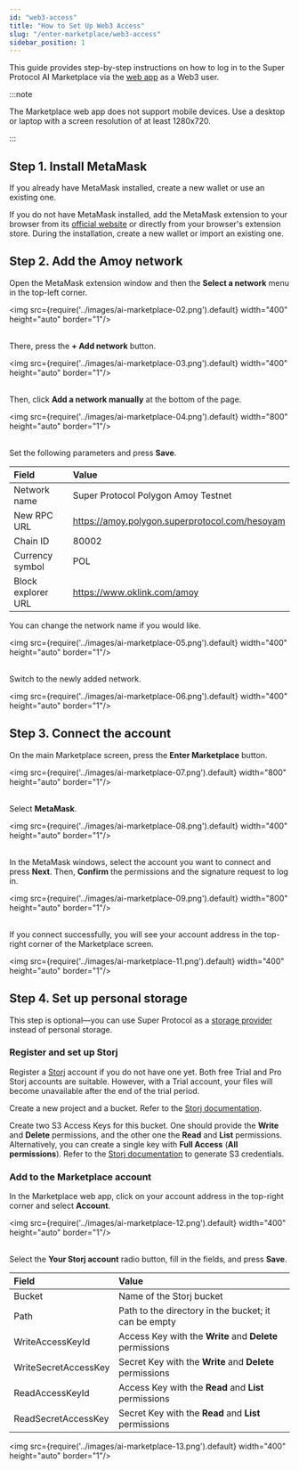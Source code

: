 ```yaml
---
id: "web3-access"
title: "How to Set Up Web3 Access"
slug: "/enter-marketplace/web3-access"
sidebar_position: 1
---
```


This guide provides step-by-step instructions on how to log in to the Super Protocol AI Marketplace via the [web app](https://beta.marketplace.superprotocol.com/) as a Web3 user.

:::note

The Marketplace web app does not support mobile devices. Use a desktop or laptop with a screen resolution of at least 1280x720.

:::

## Step 1. Install MetaMask

If you already have MetaMask installed, create a new wallet or use an existing one.

If you do not have MetaMask installed, add the MetaMask extension to your browser from its [official website](https://metamask.io/) or directly from your browser's extension store. During the installation, create a new wallet or import an existing one.

## Step 2. Add the Amoy network

Open the MetaMask extension window and then the **Select a network** menu in the top-left corner.

<img src={require('../images/ai-marketplace-02.png').default} width="400" height="auto" border="1"/>
<br/>
<br/>

There, press the **+ Add network** button.

<img src={require('../images/ai-marketplace-03.png').default} width="400" height="auto" border="1"/>
<br/>
<br/>

Then, click **Add a network manually** at the bottom of the page.

<img src={require('../images/ai-marketplace-04.png').default} width="800" height="auto" border="1"/>
<br/>
<br/>

Set the following parameters and press **Save**.

| **Field** | **Value** |
| :- | :- |
| Network name | Super Protocol Polygon Amoy Testnet |
| New RPC URL | https://amoy.polygon.superprotocol.com/hesoyam |
| Chain ID | 80002 |
| Currency symbol | POL |
| Block explorer URL | https://www.oklink.com/amoy |

You can change the network name if you would like.

<img src={require('../images/ai-marketplace-05.png').default} width="400" height="auto" border="1"/>
<br/>
<br/>

Switch to the newly added network.

<img src={require('../images/ai-marketplace-06.png').default} width="400" height="auto" border="1"/>
<br/>

## Step 3. Connect the account

On the main Marketplace screen, press the **Enter Marketplace** button.

<img src={require('../images/ai-marketplace-07.png').default} width="800" height="auto" border="1"/>
<br/>
<br/>

Select **MetaMask**.

<img src={require('../images/ai-marketplace-08.png').default} width="400" height="auto" border="1"/>
<br/>
<br/>

In the MetaMask windows, select the account you want to connect and press **Next**. Then, **Confirm** the permissions and the signature request to log in.

<img src={require('../images/ai-marketplace-09.png').default} width="800" height="auto" border="1"/>
<br/>
<br/>

If you connect successfully, you will see your account address in the top-right corner of the Marketplace screen.

<img src={require('../images/ai-marketplace-11.png').default} width="400" height="auto" border="1"/>
<br/>

## Step 4. Set up personal storage

This step is optional—you can use Super Protocol as a [storage provider](/ai-marketplace/upload-content#select-a-storage-provider) instead of personal storage.

### Register and set up Storj

Register a [Storj](https://www.storj.io/) account if you do not have one yet. Both free Trial and Pro Storj accounts are suitable. However, with a Trial account, your files will become unavailable after the end of the trial period.

Create a new project and a bucket. Refer to the [Storj documentation](https://docs.storj.io/dcs/getting-started/quickstart-objectbrowser/).

Create two S3 Access Keys for this bucket. One should provide the **Write** and **Delete** permissions, and the other one the **Read** and **List** permissions. Alternatively, you can create a single key with **Full Access** (**All permissions**). Refer to the [Storj documentation](https://storj.dev/dcs/getting-started#generate-s3-compatible-credentials) to generate S3 credentials.

### Add to the Marketplace account

In the Marketplace web app, click on your account address in the top-right corner and select **Account**.

<img src={require('../images/ai-marketplace-12.png').default} width="400" height="auto" border="1"/>
<br/>
<br/>

Select the **Your Storj account** radio button, fill in the fields, and press **Save**.

| **Field** | **Value** |
| :- | :- |
| Bucket | Name of the Storj bucket |
| Path | Path to the directory in the bucket; it can be empty |
| WriteAccessKeyId | Access Key with the **Write** and **Delete** permissions |
| WriteSecretAccessKey | Secret Key with the **Write** and **Delete** permissions |
| ReadAccessKeyId | Access Key with the **Read** and **List** permissions |
| ReadSecretAccessKey | Secret Key with the **Read** and **List** permissions |

<img src={require('../images/ai-marketplace-13.png').default} width="400" height="auto" border="1"/>
<br/>